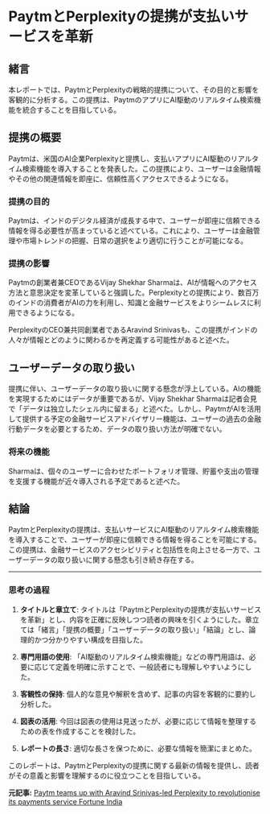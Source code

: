 # PaytmとPerplexityの提携が支払いサービスを革新

## 緒言

本レポートでは、PaytmとPerplexityの戦略的提携について、その目的と影響を客観的に分析する。この提携は、PaytmのアプリにAI駆動のリアルタイム検索機能を統合することを目指している。

## 提携の概要

Paytmは、米国のAI企業Perplexityと提携し、支払いアプリにAI駆動のリアルタイム検索機能を導入することを発表した。この提携により、ユーザーは金融情報やその他の関連情報を即座に、信頼性高くアクセスできるようになる。

### 提携の目的

Paytmは、インドのデジタル経済が成長する中で、ユーザーが即座に信頼できる情報を得る必要性が高まっていると述べている。これにより、ユーザーは金融管理や市場トレンドの把握、日常の選択をより適切に行うことが可能になる。

### 提携の影響

Paytmの創業者兼CEOであるVijay Shekhar Sharmaは、AIが情報へのアクセス方法と意思決定を変革していると強調した。Perplexityとの提携により、数百万のインドの消費者がAIの力を利用し、知識と金融サービスをよりシームレスに利用できるようになる。

PerplexityのCEO兼共同創業者であるAravind Srinivasも、この提携がインドの人々が情報とどのように関わるかを再定義する可能性があると述べた。

## ユーザーデータの取り扱い

提携に伴い、ユーザーデータの取り扱いに関する懸念が浮上している。AIの機能を実現するためにはデータが重要であるが、Vijay Shekhar Sharmaは記者会見で「データは独立したシェル内に留まる」と述べた。しかし、PaytmがAIを活用して提供する予定の金融サービスアドバイザリー機能は、ユーザーの過去の金融行動データを必要とするため、データの取り扱い方法が明確でない。

### 将来の機能

Sharmaは、個々のユーザーに合わせたポートフォリオ管理、貯蓄や支出の管理を支援する機能が近々導入される予定であると述べた。

## 結論

PaytmとPerplexityの提携は、支払いサービスにAI駆動のリアルタイム検索機能を導入することで、ユーザーが即座に信頼できる情報を得ることを可能にする。この提携は、金融サービスのアクセシビリティと包括性を向上させる一方で、ユーザーデータの取り扱いに関する懸念も引き続き存在する。

---

### 思考の過程

1. **タイトルと章立て**: タイトルは「PaytmとPerplexityの提携が支払いサービスを革新」とし、内容を正確に反映しつつ読者の興味を引くようにした。章立ては「緒言」「提携の概要」「ユーザーデータの取り扱い」「結論」とし、論理的かつ分かりやすい構成を目指した。

2. **専門用語の使用**: 「AI駆動のリアルタイム検索機能」などの専門用語は、必要に応じて定義を明確に示すことで、一般読者にも理解しやすいようにした。

3. **客観性の保持**: 個人的な意見や解釈を含めず、記事の内容を客観的に要約し分析した。

4. **図表の活用**: 今回は図表の使用は見送ったが、必要に応じて情報を整理するための表を作成することを検討した。

5. **レポートの長さ**: 適切な長さを保つために、必要な情報を簡潔にまとめた。

このレポートは、PaytmとPerplexityの提携に関する最新の情報を提供し、読者がその意義と影響を理解するのに役立つことを目指している。

**元記事:** [Paytm teams up with Aravind Srinivas-led Perplexity to revolutionise its payments service Fortune India](https://www.fortuneindia.com/business-news/paytm-joins-forces-with-aravind-srinivas-led-perplexity-to-revolutionise-its-payments-service/120846)